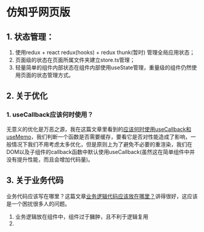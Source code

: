# 仿知乎网页版
## 1. 状态管理：
   
1. 使用redux + react redux(hooks) + redux thunk(暂时) 管理全局应用状态；
2. 页面级的状态在页面所属文件夹建立store.ts管理；
3. 轻量简单的组件内部状态在组件内部使用useState管理，重量级的组件仍然使用页面的状态管理方式。
## 2. 关于优化
   
### 1. useCallback应该何时使用？
   
无意义的优化是万恶之源，我在这篇文章里看到的[应该何时使用useCallback和useMemo](https://jancat.github.io/post/2019/translation-usememo-and-usecallback/)，我们判断一个函数是否需要缓存，要看它是否对性能造成了影响，一般情况下我们不用考虑太多优化，但是原则上为了避免不必要的重渲染，我们在DOM以及子组件的callback函数中默认使用useCallback(虽然这在简单组件中并没有提升性能，而且会增加代码量)。

## 3. 关于业务代码
   
业务代码应该写在哪里？这篇文章[业务逻辑代码应该放在哪里？](https://medium.com/@jeffbski/where-do-i-put-my-business-logic-in-a-react-redux-application-9253ef91ce1)讲得很好，这应该是一个困扰很多人的问题。
1. 业务逻辑放在组件中，组件过于臃肿，且不利于逻辑复用
2. 